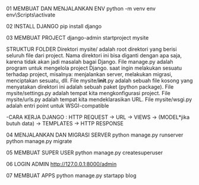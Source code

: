 01 MEMBUAT DAN MENJALANKAN  ENV
python -m venv env
env\Scripts\activate

02 INSTALL DJANGO
pip install django

03 MEMBUAT PROJECT 
django-admin startproject mysite

STRUKTUR FOLDER
Direktori mysite/ adalah root direktori yang berisi seluruh file dari project. Nama direktori ini bisa diganti dengan apa saja, karena tidak akan jadi masalah bagai Django.
File manage.py adalah program untuk mengelola project Django. saat ingin melakukan sesuatu terhadap project, misalnya: menjalankan server, melakukan migrasi, menciptakan sesuatu, dll.
File mysite/__init__.py adalah sebuah file kosong yang menyatakan direktori ini adalah sebuah paket (python package).
File mysite/settings.py adalah tempat kita mengkonfigurasi project.
File mysite/urls.py adalah tempat kita mendeklarasikan URL.
File mysite/wsgi.py adalah entri point untuk WSGI-compatible

-CARA KERJA DJANGO : HTTP REQUEST -> URL -> VIEWS -> (MODEL*jika butuh data) -> TEMPLATES -> HTTP RESPONSE

04 MENJALANKAN DAN MIGRASI SERVER 
python manage.py runserver
python manage.py migrate

05 MEMBUAT SUPER USER
python manage.py createsuperuser

06 LOGIN ADMIN
http://127.0.0.1:8000/admin

07 MEMBUAT APPS
python manage.py startapp blog